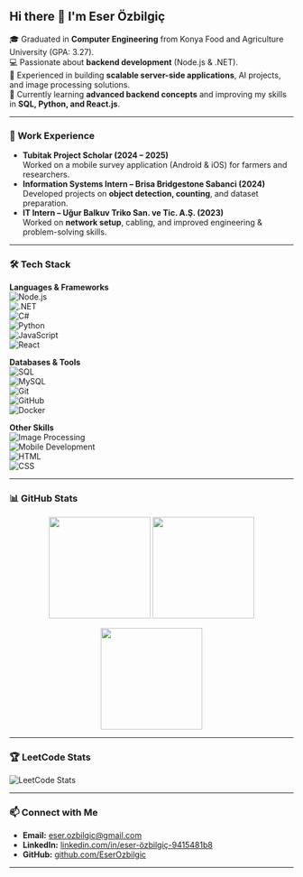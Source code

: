 ## Hi there 👋 I'm Eser Özbilgiç  

🎓 Graduated in **Computer Engineering** from Konya Food and Agriculture University (GPA: 3.27).  
💻 Passionate about **backend development** (Node.js & .NET).  
🚀 Experienced in building **scalable server-side applications**, AI projects, and image processing solutions.  
🌱 Currently learning **advanced backend concepts** and improving my skills in **SQL, Python, and React.js**.  

---

### 🔭 Work Experience  
- **Tubitak Project Scholar (2024 – 2025)**  
  Worked on a mobile survey application (Android & iOS) for farmers and researchers.  
- **Information Systems Intern – Brisa Bridgestone Sabanci (2024)**  
  Developed projects on **object detection, counting**, and dataset preparation.  
- **IT Intern – Uğur Balkuv Triko San. ve Tic. A.Ş. (2023)**  
  Worked on **network setup**, cabling, and improved engineering & problem-solving skills.  

---

### 🛠️ Tech Stack  

**Languages & Frameworks**  
![Node.js](https://img.shields.io/badge/Node.js-339933?style=for-the-badge&logo=nodedotjs&logoColor=white)  
![.NET](https://img.shields.io/badge/.NET-512BD4?style=for-the-badge&logo=dotnet&logoColor=white)  
![C#](https://img.shields.io/badge/C%23-239120?style=for-the-badge&logo=c-sharp&logoColor=white)  
![Python](https://img.shields.io/badge/Python-3776AB?style=for-the-badge&logo=python&logoColor=white)  
![JavaScript](https://img.shields.io/badge/JavaScript-F7DF1E?style=for-the-badge&logo=javascript&logoColor=black)  
![React](https://img.shields.io/badge/React-20232A?style=for-the-badge&logo=react&logoColor=61DAFB)  

**Databases & Tools**  
![SQL](https://img.shields.io/badge/SQL-4479A1?style=for-the-badge&logo=database&logoColor=white)  
![MySQL](https://img.shields.io/badge/MySQL-005C84?style=for-the-badge&logo=mysql&logoColor=white)  
![Git](https://img.shields.io/badge/Git-F05032?style=for-the-badge&logo=git&logoColor=white)  
![GitHub](https://img.shields.io/badge/GitHub-181717?style=for-the-badge&logo=github&logoColor=white)  
![Docker](https://img.shields.io/badge/Docker-2496ED?style=for-the-badge&logo=docker&logoColor=white)  

**Other Skills**  
![Image Processing](https://img.shields.io/badge/Image%20Processing-009688?style=for-the-badge&logo=opencv&logoColor=white)  
![Mobile Development](https://img.shields.io/badge/Mobile%20Apps-3DDC84?style=for-the-badge&logo=android&logoColor=white)  
![HTML](https://img.shields.io/badge/HTML5-E34F26?style=for-the-badge&logo=html5&logoColor=white)  
![CSS](https://img.shields.io/badge/CSS3-1572B6?style=for-the-badge&logo=css3&logoColor=white)  

---

### 📊 GitHub Stats  

<p align="center">
  <img src="https://github-readme-stats-sigma-five.vercel.app/api?username=EserOzbilgic&show_icons=true&theme=radical&count_private=true" height="180em"/>
  <img src="https://github-readme-stats-sigma-five.vercel.app/api/top-langs/?username=EserOzbilgic&layout=compact&theme=radical" height="180em"/>
</p>

<p align="center">
  <img src="https://github-readme-streak-stats.herokuapp.com/?user=EserOzbilgic&theme=radical" height="180em"/>
</p>



---

### 🏆 LeetCode Stats  

![LeetCode Stats](https://leetcard.jacoblin.cool/EserOzbilgic?theme=dark&font=Baloo&ext=contest)  

---

### 📫 Connect with Me  

- **Email:** [eser.ozbilgic@gmail.com](mailto:eser.ozbilgic@gmail.com)  
- **LinkedIn:** [linkedin.com/in/eser-özbilgiç-9415481b8](https://www.linkedin.com/in/eser-%C3%B6zbilgi%C3%A7-9415481b8/)  
- **GitHub:** [github.com/EserOzbilgic](https://github.com/EserOzbilgic)  

---
